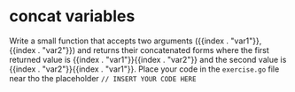 # concat variables

Write a small function that accepts two arguments ({{index . "var1"}}, {{index . "var2"}}) and returns their concatenated forms where the first returned value is {{index . "var1"}}{{index . "var2"}} and the second value is {{index . "var2"}}{{index . "var1"}}. Place your code in the `exercise.go` file near tho the placeholder `// INSERT YOUR CODE HERE`